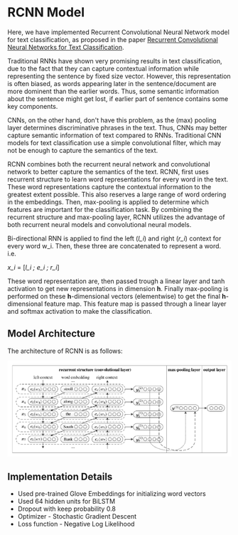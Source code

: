 # RCNN Model
Here, we have implemented Recurrent Convolutional Neural Network model for text classification, as proposed in the paper [Recurrent Convolutional Neural Networks for Text Classification](https://www.aaai.org/ocs/index.php/AAAI/AAAI15/paper/download/9745/9552).

Traditional RNNs have shown very promising results in text classification, due to the fact that they can capture contextual information while representing the sentence by fixed size vector. However, this representation is often biased, as words appearing later in the sentence/document are more dominent than the earlier words. Thus, some semantic information about the sentence might get lost, if earlier part of sentence contains some key components.

CNNs, on the other hand, don't have this problem, as the (max) pooling layer determines discriminative phrases in the text. Thus, CNNs may better capture semantic information of text compared to RNNs. Traditional CNN models for text classification use a simple convolutional filter, which may not be enough to capture the semantics of the text.

RCNN combines both the recurrent neural network and convolutional network to better capture the semantics of the text. RCNN, first uses recurrent structure to learn word representations for every word in the text. These word representations capture the contextual information to the greatest extent possible. This also reserves a large range of word ordering in the embeddings.
Then, max-pooling is applied to determine which features are important for the classification task. By combining the recurrent structure and max-pooling layer, RCNN utilizes the advantage of both recurrent neural models and convolutional neural models.

Bi-directional RNN is applied to find the left (*l_i*) and right (*r_i*) context for every word w_i. Then, these three are concatenated to represent a word. i.e.

*x_i* = [*l_i ; e_i ; r_i*]

These word representation are, then passed trough a linear layer and tanh activation to get new representations in dimension **h**. Finally max-pooling is performed on these **h**-dimensional vectors (elementwise) to get the final **h**-dimensional feature map.
This feature map is passed through a linear layer and softmax activation to make the classification.

## Model Architecture
The architecture of RCNN is as follows:

![TextRNN Architecture](images/RCNN.png)

## Implementation Details
- Used pre-trained Glove Embeddings for initializing word vectors
- Used 64 hidden units for BiLSTM
- Dropout with keep probability 0.8
- Optimizer - Stochastic Gradient Descent
- Loss function - Negative Log Likelihood
